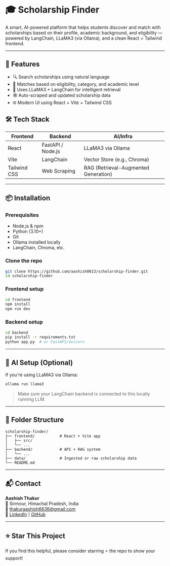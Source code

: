 # 🎓 Scholarship Finder

A smart, AI-powered platform that helps students discover and match with scholarships based on their profile, academic background, and eligibility — powered by LangChain, LLaMA3 (via Ollama), and a clean React + Tailwind frontend.

---

## 🚀 Features

- 🔍 Search scholarships using natural language
- 🎯 Matches based on eligibility, category, and academic level
- 🧠 Uses LLaMA3 + LangChain for intelligent retrieval
- 🕸️ Auto-scraped and updated scholarship data
- 🌐 Modern UI using React + Vite + Tailwind CSS



## 🛠️ Tech Stack

| Frontend | Backend | AI/Infra        |
|----------|---------|-----------------|
| React    | FastAPI / Node.js | LLaMA3 via Ollama |
| Vite     | LangChain | Vector Store (e.g., Chroma) |
| Tailwind CSS | Web Scraping | RAG (Retrieval-Augmented Generation) |

---

## 📦 Installation

### Prerequisites

- Node.js & npm
- Python (3.10+)
- Git
- Ollama installed locally
- LangChain, Chroma, etc.

### Clone the repo

```bash
git clone https://github.com/aashish0613/scholarship-finder.git
cd scholarship-finder
```

### Frontend setup

```bash
cd frontend
npm install
npm run dev
```

### Backend setup

```bash
cd backend
pip install -r requirements.txt
python app.py  # or FastAPI/Uvicorn
```

---

## 🤖 AI Setup (Optional)

If you're using LLaMA3 via Ollama:

```bash
ollama run llama3
```

> Make sure your LangChain backend is connected to this locally running LLM.

---

## 📁 Folder Structure

```
scholarship-finder/
├── frontend/           # React + Vite app
│   ├── src/
│   └── ...
├── backend/            # API + RAG system
│   └── ...
├── data/               # Ingested or raw scholarship data
└── README.md
```

---








## 📬 Contact

**Aashish Thakur**  
📍 Sirmour, Himachal Pradesh, India  
📧 [thakuraashish6636@gmail.com](mailto:thakuraashish6636@gmail.com)  
🔗 [LinkedIn](https://linkedin.com/in/aashish-thakur-11a72025a) | [GitHub](https://github.com/aashish0613)

---

## ⭐ Star This Project

If you find this helpful, please consider starring ⭐ the repo to show your support!